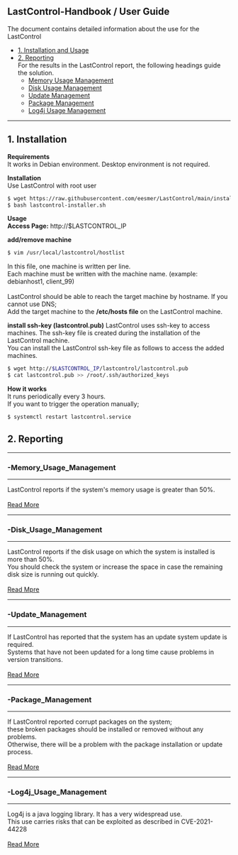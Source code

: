 ## LastControl-Handbook / User Guide
The document contains detailed information about the use for the LastControl
- [1. Installation and Usage](#1-installation)
- [2. Reporting](#2-reporting)<br>
  For the results in the LastControl report, the following headings guide the solution.<br>
  - [Memory Usage Management](#-memory_usage_management)<br>
  - [Disk Usage Management](#-disk_usage_management)<br>
  - [Update Management](#-update_management)<br>
  - [Package Management](#-package_management)<br>
  - [Log4j Usage Management](#-log4j_usage_management)<br>
---

## 1. Installation

**Requirements**<br>
It works in Debian environment. Desktop environment is not required.<br>

**Installation**<br>
Use LastControl with root user
```sh
$ wget https://raw.githubusercontent.com/eesmer/LastControl/main/install/lastcontrol-installer.sh
$ bash lastcontrol-installer.sh
```
**Usage**<br>
**Access Page:** http://$LASTCONTROL_IP

**add/remove machine**
```sh
$ vim /usr/local/lastcontrol/hostlist
```
In this file, one machine is written per line.<br>
Each machine must be written with the machine name.
(example: debianhost1, client_99) <br>
<br>
LastControl should be able to reach the target machine by hostname.
If you cannot use DNS;<br>
Add the target machine to the **/etc/hosts file** on the LastControl machine.

**install ssh-key (lastcontrol.pub)**
LastControl uses ssh-key to access machines. The ssh-key file is created during the installation of the LastControl machine.<br>
You can install the LastControl ssh-key file as follows to access the added machines.
```sh
$ wget http://$LASTCONTROL_IP/lastcontrol/lastcontrol.pub
$ cat lastcontrol.pub >> /root/.ssh/authorized_keys
```
**How it works**<br>
It runs periodically every 3 hours.<br>
If you want to trigger the operation manually;<br>
```sh
$ systemctl restart lastcontrol.service
```

## 2. Reporting
---
### -Memory_Usage_Management
---
LastControl reports if the system's memory usage is greater than 50%. <br>
<br>
[Read More](https://github.com/eesmer/LastControl/blob/main/docs/Memory_usage_Management.md)

---
### -Disk_Usage_Management
---
LastControl reports if the disk usage on which the system is installed is more than 50%. <br>
You should check the system or increase the space in case the remaining disk size is running out quickly. <br>
<br>
[Read Mpre](https://github.com/eesmer/LastControl/blob/main/docs/Disk_usage_Management.md)

---
### -Update_Management
---
If LastControl has reported that the system has an update system update is required. <br>
Systems that have not been updated for a long time cause problems in version transitions. <br>
<br>
[Read More](https://github.com/eesmer/LastControl/blob/main/docs/Update_Management.md)

---
### -Package_Management
---
If LastControl reported corrupt packages on the system; <br>
these broken packages should be installed or removed without any problems. <br>
Otherwise, there will be a problem with the package installation or update process. <br>
<br>
[Read More](https://github.com/eesmer/LastControl/blob/main/docs/Package_Management.md)

---
### -Log4j_Usage_Management
---
Log4j is a java logging library. It has a very widespread use. <br>
This use carries risks that can be exploited as described in CVE-2021-44228 <br>
<br>
[Read More](https://github.com/eesmer/LastControl/blob/main/docs/Log4j_usage_Management.md)

